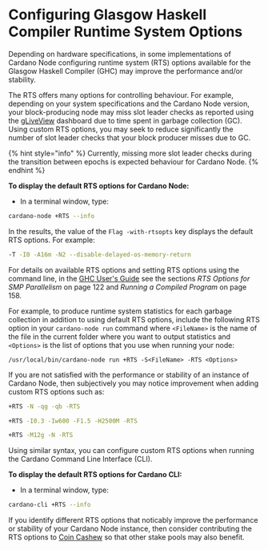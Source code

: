 # Configuring Glasgow Haskell Compiler Runtime System Options

Depending on hardware specifications, in some implementations of Cardano Node configuring runtime system (RTS) options available for the Glasgow Haskell Compiler (GHC) may improve the performance and/or stability.

The RTS offers many options for controlling behaviour. For example, depending on your system specifications and the Cardano Node version, your block-producing node may miss slot leader checks as reported using the [gLiveView](../part-iii-operation/starting-the-nodes.md#gliveview) dashboard due to time spent in garbage collection (GC). Using custom RTS options, you may seek to reduce significantly the number of slot leader checks that your block producer misses due to GC.

{% hint style="info" %}
Currently, missing more slot leader checks during the transition between epochs is expected behaviour for Cardano Node.
{% endhint %}

**To display the default RTS options for Cardano Node:**

* In a terminal window, type:

```bash
cardano-node +RTS --info
```

In the results, the value of the `Flag -with-rtsopts` key displays the default RTS options. For example:

```bash
-T -I0 -A16m -N2 --disable-delayed-os-memory-return
```

For details on available RTS options and setting RTS options using the command line, in the [GHC User's Guide](https://downloads.haskell.org/ghc/8.10.4/docs/users\_guide.pdf) see the sections _RTS Options for SMP Parallelism_ on page 122 and _Running a Compiled Program_ on page 158.

For example, to produce runtime system statistics for each garbage collection in addition to using default RTS options, include the following RTS option in your `cardano-node run` command where `<FileName>` is the name of the file in the current folder where you want to output statistics and `<Options>` is the list of options that you use when running your node:

`/usr/local/bin/cardano-node run +RTS -S<FileName> -RTS <Options>`

If you are not satisfied with the performance or stability of an instance of Cardano Node, then subjectively you may notice improvement when adding custom RTS options such as:

```bash
+RTS -N -qg -qb -RTS
```

```bash
+RTS -I0.3 -Iw600 -F1.5 -H2500M -RTS
```

```bash
+RTS -M12g -N -RTS
```

Using similar syntax, you can configure custom RTS options when running the Cardano Command Line Interface (CLI).

**To display the default RTS options for Cardano CLI:**

* In a terminal window, type:

```bash
cardano-cli +RTS --info
```

If you identify different RTS options that noticably improve the performance or stability of your Cardano Node instance, then consider contributing the RTS options to [Coin Cashew](https://www.coincashew.com/) so that other stake pools may also benefit.
